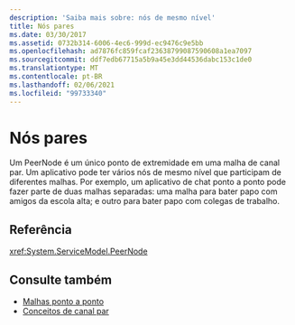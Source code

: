 ```yaml
---
description: 'Saiba mais sobre: nós de mesmo nível'
title: Nós pares
ms.date: 03/30/2017
ms.assetid: 0732b314-6006-4ec6-999d-ec9476c9e5bb
ms.openlocfilehash: ad7876fc859fcaf23638799087590608a1ea7097
ms.sourcegitcommit: ddf7edb67715a5b9a45e3dd44536dabc153c1de0
ms.translationtype: MT
ms.contentlocale: pt-BR
ms.lasthandoff: 02/06/2021
ms.locfileid: "99733340"
---
```

# <a name="peer-nodes"></a>Nós pares

Um PeerNode é um único ponto de extremidade em uma malha de canal par. Um aplicativo pode ter vários nós de mesmo nível que participam de diferentes malhas. Por exemplo, um aplicativo de chat ponto a ponto pode fazer parte de duas malhas separadas: uma malha para bater papo com amigos da escola alta; e outro para bater papo com colegas de trabalho.  
  
## <a name="reference"></a>Referência  

 <xref:System.ServiceModel.PeerNode>  
  
## <a name="see-also"></a>Consulte também

- [Malhas ponto a ponto](peer-meshes.md)
- [Conceitos de canal par](peer-channel-concepts.md)
